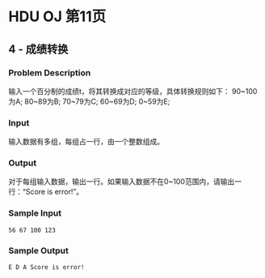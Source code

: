 # HDU OJ 第11页

## 4 - 成绩转换


### Problem Description
输入一个百分制的成绩t，将其转换成对应的等级，具体转换规则如下：
90~100为A;
80~89为B;
70~79为C;
60~69为D;
0~59为E;

### Input

输入数据有多组，每组占一行，由一个整数组成。

### Output

对于每组输入数据，输出一行。如果输入数据不在0~100范围内，请输出一行：“Score is error!”。

### Sample Input
```
56 67 100 123
```
### Sample Output
```
E D A Score is error!
```